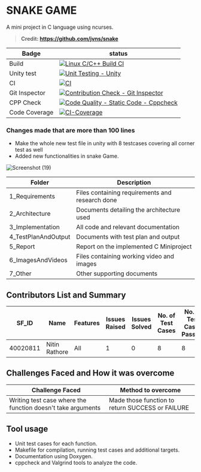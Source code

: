 # SNAKE GAME
A mini project in C language using ncurses.
> **Credit: https://github.com/jvns/snake**  

 
 Badge  | status 
 ------------- | ------------- 
| Build  | [![Linux C/C++ Build CI](https://github.com/Nitin994644/M1_game_snake/actions/workflows/build.yml/badge.svg)](https://github.com/Nitin994644/M1_game_snake/actions/workflows/build.yml)  |
| Unity test  | [![Unit Testing - Unity](https://github.com/Nitin994644/M1_game_snake/actions/workflows/Unity_test.yml/badge.svg)](https://github.com/Nitin994644/M1_game_snake/actions/workflows/Unity_test.yml)  
| CI  | [![CI](https://github.com/Nitin994644/M1_game_snake/actions/workflows/coverage.yml/badge.svg)](https://github.com/Nitin994644/M1_game_snake/actions/workflows/coverage.yml)  |
| Git Inspector  | [![Contribution Check - Git Inspector](https://github.com/Nitin994644/M1_game_snake/actions/workflows/git_inspector.yml/badge.svg)](https://github.com/Nitin994644/M1_game_snake/actions/workflows/git_inspector.yml)  |
| CPP Check  | [![Code Quality - Static Code - Cppcheck](https://github.com/Nitin994644/M1_game_snake/actions/workflows/cpp_check.yml/badge.svg)](https://github.com/Nitin994644/M1_game_snake/actions/workflows/cpp_check.yml)  |
| Code Coverage | [![CI-Coverage](https://github.com/Nitin994644/M1_game_snake/actions/workflows/codecoverage.yml/badge.svg)](https://github.com/Nitin994644/M1_game_snake/actions/workflows/codecoverage.yml) |


### Changes made that are more than 100 lines
* Make the whole new test file in unity with 8 testcases covering all corner test as well
* Added new functionalities in snake Game.

![Screenshot (19)](https://user-images.githubusercontent.com/39693903/114858614-556b7f00-9e07-11eb-9bc0-f14ca281c9bb.png) 


Folder |	Description
------------ | -------------
1_Requirements |	Files containing requirements and research done
2_Architecture |	Documents detailing the architecture used
3_Implementation |	All code and relevant documentation
4_TestPlanAndOutput |	Documents with test plan and output
5_Report |	Report on the implemented C Miniproject
6_ImagesAndVideos |	Files containing working video and images
7_Other |	Other supporting documents

## Contributors List and Summary

SF_ID |	Name |	Features |	Issues Raised |	Issues Solved |	No. of Test Cases |	No. of Test Cases Passing
----- | -------| ------|-------|----------|-----------|--------
40020811 |	Nitin Rathore |	All |	1 |	0 |	8 |	8

## Challenges Faced and How it was overcome
Challenge Faced |	Method to overcome
------------ | -------------
Writing test case where the function doesn't take arguments |	Made those function to return SUCCESS or FAILURE

## Tool usage
* Unit test cases for each function.
* Makefile for compilation, running test cases and additional targets.
* Documentation using Doxygen.
* cppcheck and Valgrind tools to analyze the code.
